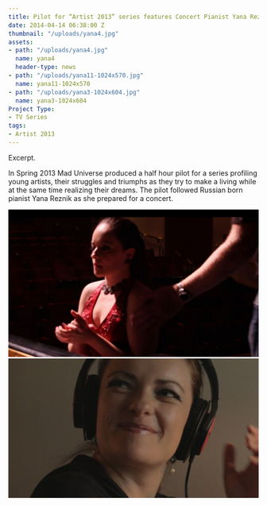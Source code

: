```yaml
---
title: Pilot for “Artist 2013” series features Concert Pianist Yana Reznik
date: 2014-04-14 06:38:00 Z
thumbnail: "/uploads/yana4.jpg"
assets:
- path: "/uploads/yana4.jpg"
  name: yana4
  header-type: news
- path: "/uploads/yana11-1024x570.jpg"
  name: yana11-1024x570
- path: "/uploads/yana3-1024x604.jpg"
  name: yana3-1024x604
Project Type:
- TV Series
tags:
- Artist 2013
---
```


Excerpt.


In Spring 2013 Mad Universe produced a half hour pilot for a series profiling young artists, their struggles and triumphs as they try to make a living while at the same time realizing their dreams. The pilot followed Russian born pianist Yana Reznik as she prepared for a concert.

![yana3-1024x604](/uploads/yana3-1024x604.jpg)
![yana11-1024x570](/uploads/yana11-1024x570.jpg) 
